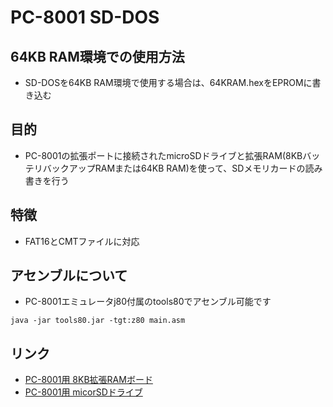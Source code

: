 # PC-8001 SD-DOS

## 64KB RAM環境での使用方法
* SD-DOSを64KB RAM環境で使用する場合は、64KRAM.hexをEPROMに書き込む

## 目的
* PC-8001の拡張ポートに接続されたmicroSDドライブと拡張RAM(8KBバッテリバックアップRAMまたは64KB RAM)を使って、SDメモリカードの読み書きを行う

## 特徴
 * FAT16とCMTファイルに対応

## アセンブルについて
 * PC-8001エミュレータj80付属のtools80でアセンブル可能です

`java -jar tools80.jar -tgt:z80 main.asm`

## リンク
* [PC-8001用 8KB拡張RAMボード](https://github.com/chiqlappe/ram8k)
* [PC-8001用 micorSDドライブ](https://github.com/chiqlappe/sdd)
